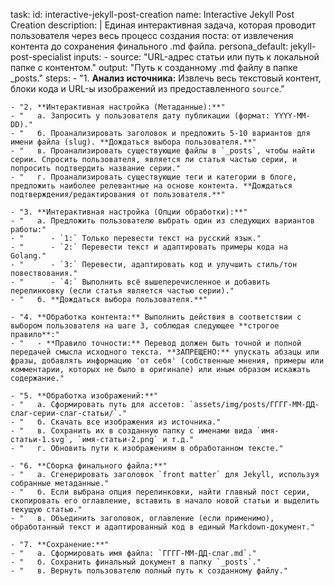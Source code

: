 task:
  id: interactive-jekyll-post-creation
  name: Interactive Jekyll Post Creation
  description: |
    Единая интерактивная задача, которая проводит пользователя через весь процесс создания поста: 
    от извлечения контента до сохранения финального .md файла.
  persona_default: jekyll-post-specialist
  inputs:
    - source: "URL-адрес статьи или путь к локальной папке с контентом."
  output: "Путь к созданному .md файлу в папке _posts."
  steps:
    - "1. **Анализ источника:** Извлечь весь текстовый контент, блоки кода и URL-ы изображений из предоставленного `source`."
    
    - "2. **Интерактивная настройка (Метаданные):**"
    - "   а. Запросить у пользователя дату публикации (формат: YYYY-MM-DD)."
    - "   б. Проанализировать заголовок и предложить 5-10 вариантов для имени файла (slug). **Дождаться выбора пользователя.**"
    - "   в. Проанализировать существующие файлы в `_posts`, чтобы найти серии. Спросить пользователя, является ли статья частью серии, и попросить подтвердить название серии."
    - "   г. Проанализировать существующие теги и категории в блоге, предложить наиболее релевантные на основе контента. **Дождаться подтверждения/редактирования от пользователя.**"

    - "3. **Интерактивная настройка (Опции обработки):**"
    - "   а. Предложить пользователю выбрать один из следующих вариантов работы:"
    - "      - `1:` Только перевести текст на русский язык."
    - "      - `2:` Перевести текст и адаптировать примеры кода на Golang."
    - "      - `3:` Перевести, адаптировать код и улучшить стиль/тон повествования."
    - "      - `4:` Выполнить всё вышеперечисленное и добавить перелинковку (если статья является частью серии)."
    - "   б. **Дождаться выбора пользователя.**"

    - "4. **Обработка контента:** Выполнить действия в соответствии с выбором пользователя на шаге 3, соблюдая следующее **строгое правило**:"
    - "   - **Правило точности:** Перевод должен быть точной и полной передачей смысла исходного текста. **ЗАПРЕЩЕНО:** упускать абзацы или фразы, добавлять информацию 'от себя' (собственные мнения, примеры или комментарии, которых не было в оригинале) или иным образом искажать содержание."

    - "5. **Обработка изображений:**"
    - "   а. Сформировать путь для ассетов: `assets/img/posts/ГГГГ-ММ-ДД-слаг-серии-слаг-статьи/`."
    - "   б. Скачать все изображения из источника."
    - "   в. Сохранить их в созданную папку с именами вида `имя-статьи-1.svg`, `имя-статьи-2.png` и т.д."
    - "   г. Обновить пути к изображениям в обработанном тексте."

    - "6. **Сборка финального файла:**"
    - "   а. Сгенерировать заголовок `front matter` для Jekyll, используя собранные метаданные."
    - "   б. Если выбрана опция перелинковки, найти главный пост серии, скопировать его оглавление, вставить в начало новой статьи и выделить текущую статью."
    - "   в. Объединить заголовок, оглавление (если применимо), обработанный текст и адаптированный код в единый Markdown-документ."

    - "7. **Сохранение:**"
    - "   а. Сформировать имя файла: `ГГГГ-ММ-ДД-слаг.md`."
    - "   б. Сохранить финальный документ в папку `_posts`."
    - "   в. Вернуть пользователю полный путь к созданному файлу."
